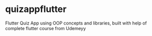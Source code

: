 # quizappflutter
Flutter Quiz App using OOP concepts and libraries, built with help of complete flutter course from Udemeyy
